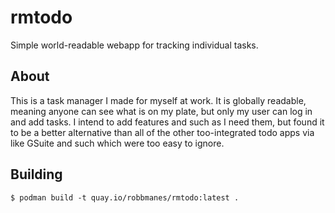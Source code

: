 # rmtodo
Simple world-readable webapp for tracking individual tasks.

## About
This is a task manager I made for myself at work.  It is globally readable, meaning anyone can see what is on my plate, but only my user can log in and add tasks.  I intend to add features and such as I need them, but found it to be a better alternative than all of the other too-integrated todo apps via like GSuite and such which were too easy to ignore.

## Building
```
$ podman build -t quay.io/robbmanes/rmtodo:latest .
```
